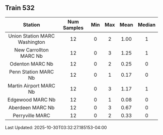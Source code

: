 ## Train 532

| Station | Num Samples | Min | Max | Mean | Median |
| :-----: | :---------: | :-: | :-: | :--: | :----: |
| Union Station MARC Washington | 12 | 0 | 2 | 1.00 | 1 |
| New Carrollton MARC Nb | 12 | 0 | 3 | 1.25 | 1 |
| Odenton MARC Nb | 12 | 0 | 2 | 0.25 | 0 |
| Penn Station MARC Nb | 12 | 0 | 1 | 0.17 | 0 |
| Martin Airport MARC Nb | 12 | 0 | 3 | 1.17 | 1 |
| Edgewood MARC Nb | 12 | 0 | 1 | 0.08 | 0 |
| Aberdeen MARC Nb | 12 | 0 | 3 | 0.67 | 0 |
| Perryville MARC | 12 | 0 | 2 | 0.33 | 0 |


Last Updated: 2025-10-30T03:32:27.185153-04:00